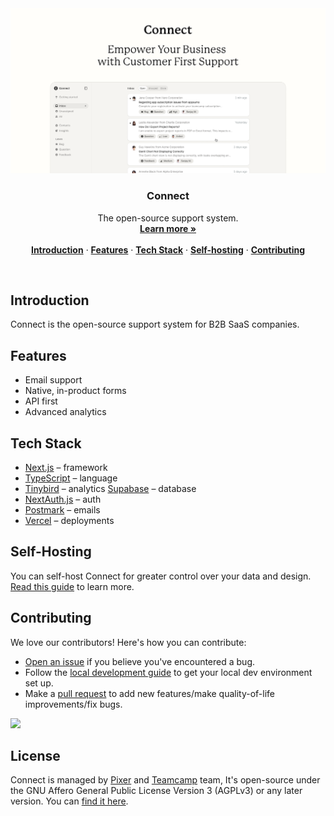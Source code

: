 <a href="https://www.getconnect.tech">
  <img alt="Connect is Open-source support system for saas business." src="https://github.com/getconnect-tech/.github/raw/main/banner.png">
</a>

<h3 align="center">Connect</h3>

<p align="center">
    The open-source support system.
    <br />
    <a href="https://www.getconnect.tech"><strong>Learn more »</strong></a>
    <br />
    <br />
    <a href="#introduction"><strong>Introduction</strong></a> ·
    <a href="#features"><strong>Features</strong></a> ·
    <a href="#tech-stack"><strong>Tech Stack</strong></a> ·
    <a href="#self-hosting"><strong>Self-hosting</strong></a> ·
    <a href="#contributing"><strong>Contributing</strong></a>
</p>
<br/>

## Introduction

Connect is the open-source support system for B2B SaaS companies.

## Features

- Email support
- Native, in-product forms
- API first
- Advanced analytics

## Tech Stack

- [Next.js](https://nextjs.org/) – framework
- [TypeScript](https://www.typescriptlang.org/) – language
- [Tinybird](https://tinybird.com/) – analytics
  [Supabase](https://supabase.com/) – database
- [NextAuth.js](https://next-auth.js.org/) – auth
- [Postmark](https://postmarkapp.com/) – emails
- [Vercel](https://vercel.com/) – deployments

## Self-Hosting

You can self-host Connect for greater control over your data and design. [Read this guide](https://www.getconnect.tech/docs/self-hosting/guide) to learn more.

## Contributing

We love our contributors! Here's how you can contribute:

- [Open an issue](https://github.com/getconnect-tech/connect/issues) if you believe you've encountered a bug.
- Follow the [local development guide](https://www.getconnect.tech/docs/local-development) to get your local dev environment set up.
- Make a [pull request](https://github.com/getconnect-tech/connect/pulls) to add new features/make quality-of-life improvements/fix bugs.

<a href="https://github.com/getconnect-tech/connect/graphs/contributors">
  <img src="https://contrib.rocks/image?repo=getconnect-tech/connect" />
</a>

## License

Connect is managed by [Pixer](https://www.pixer.io) and [Teamcamp](https://www.teamcamp.app) team, It's open-source under the GNU Affero General Public License Version 3 (AGPLv3) or any later version. You can [find it here](https://github.com/getconnect-tech/connect/blob/main/LICENSE.md).
